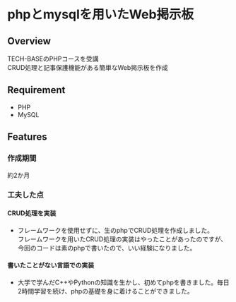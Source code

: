 # phpとmysqlを用いたWeb掲示板

## Overview
TECH-BASEのPHPコースを受講<br>
CRUD処理と記事保護機能がある簡単なWeb掲示板を作成

## Requirement
- PHP
- MySQL 

## Features
### 作成期間
約2か月
### 工夫した点
#### CRUD処理を実装
- フレームワークを使用せずに、生のphpでCRUD処理を作成しました。<br>
フレームワークを用いたCRUD処理の実装はやったことがあったのですが、今回のコードは素のphpで書いたので、いい経験になりました。
  
#### 書いたことがない言語での実装
- 大学で学んだC++やPythonの知識を生かし、初めてphpを書きました。毎日2時間学習を続け、phpの基礎を身に着けることができました。

